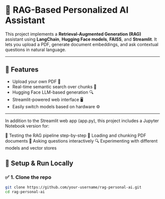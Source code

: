 # 🤖 RAG-Based Personalized AI Assistant

This project implements a **Retrieval-Augmented Generation (RAG)** assistant using **LangChain**, **Hugging Face models**, **FAISS**, and **Streamlit**. It lets you upload a PDF, generate document embeddings, and ask contextual questions in natural language.

---

## 🧰 Features

- Upload your own PDF 📄
- Real-time semantic search over chunks 🧠
- Hugging Face LLM-based generation 🔍
- Streamlit-powered web interface 🖥️
- Easily switch models based on hardware ⚙️

---

In addition to the Streamlit web app (app.py), this project includes a Jupyter Notebook version for:

🧪 Testing the RAG pipeline step-by-step
📄 Loading and chunking PDF documents
💬 Asking questions interactively
🔍 Experimenting with different models and vector stores

## 🚀 Setup & Run Locally

### ✅ 1. Clone the repo

```bash
git clone https://github.com/your-username/rag-personal-ai.git
cd rag-personal-ai
